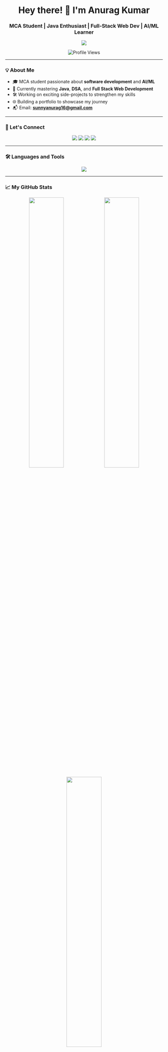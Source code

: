 <h1 align="center">Hey there! 👋 I'm Anurag Kumar</h1>
<h3 align="center">MCA Student | Java Enthusiast | Full-Stack Web Dev | AI/ML Learner</h3>

<p align="center">
  <img src="https://readme-typing-svg.herokuapp.com?font=Fira+Code&size=24&pause=1000&center=true&vCenter=true&width=435&lines=Code.+Learn.+Repeat.;Love+to+solve+real+world+problems.;Always+curious+to+learn+more+%F0%9F%92%AD"/>
</p>

<p align="center">
  <img src="https://komarev.com/ghpvc/?username=anuragkumarcodes&label=Profile%20views&color=blueviolet&style=flat" alt="Profile Views" />
</p>

---

### 💡 About Me

- 🎓 MCA student passionate about **software development** and **AI/ML**
- 🧠 Currently mastering **Java**, **DSA**, and **Full Stack Web Development**
- 🛠 Working on exciting side-projects to strengthen my skills
- 🌐 Building a portfolio to showcase my journey
- 📬 Email: **sunnyanurag16@gmail.com**

---

### 🔗 Let's Connect
<p align="center">
<a href="https://x.com/your_twitter_handle" target="_blank"><img src="https://img.shields.io/badge/Twitter-blue?style=for-the-badge&logo=twitter&logoColor=white" /></a>
<a href="https://linkedin.com/in/your-linkedin-profile" target="_blank"><img src="https://img.shields.io/badge/LinkedIn-blue?style=for-the-badge&logo=linkedin&logoColor=white" /></a>
<a href="https://www.instagram.com/your_instagram" target="_blank"><img src="https://img.shields.io/badge/Instagram-purple?style=for-the-badge&logo=instagram&logoColor=white" /></a>
<a href="https://your-portfolio-link.com" target="_blank"><img src="https://img.shields.io/badge/Portfolio-black?style=for-the-badge&logo=vercel&logoColor=white" /></a>
</p>

---

### 🛠️ Languages and Tools
<p align="center">
  <img src="https://skillicons.dev/icons?i=java,python,js,html,css,react,nodejs,express,mongodb,mysql,git,postman" />
</p>

---

### 📈 My GitHub Stats
<p align="center">
  <img src="https://github-readme-stats.vercel.app/api?username=anuragkumarcodes&show_icons=true&theme=react&hide_border=false" width="47%" />
  <img src="https://github-readme-streak-stats.herokuapp.com/?user=anuragkumarcodes&theme=react&hide_border=false" width="47%" />
</p>

<p align="center">
  <img src="https://github-readme-stats.vercel.app/api/top-langs/?username=anuragkumarcodes&layout=compact&theme=react&hide_border=false" width="47%" />
</p>

---

### 🤪 Fun Facts
- 🚨 I break code to fix it better
- ☕ I write better code after chai
- 🐞 Bugs fear me (sometimes)
- 🔄 Ctrl + Z is my superpower

---

> "Consistency > Perfection. Learn something new, everyday."

